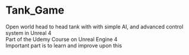 # Tank_Game
Open world head to head tank with with simple AI, and advanced control system in Unreal 4<br />
Part of the Udemy Course on Unreal Engine 4<br  />
Important part is to learn and improve upon this

